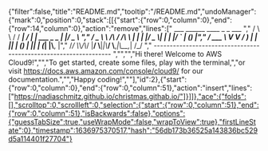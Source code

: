 {"filter":false,"title":"README.md","tooltip":"/README.md","undoManager":{"mark":0,"position":0,"stack":[[{"start":{"row":0,"column":0},"end":{"row":14,"column":0},"action":"remove","lines":["         ___        ______     ____ _                 _  ___  ","        / \\ \\      / / ___|   / ___| | ___  _   _  __| |/ _ \\ ","       / _ \\ \\ /\\ / /\\___ \\  | |   | |/ _ \\| | | |/ _` | (_) |","      / ___ \\ V  V /  ___) | | |___| | (_) | |_| | (_| |\\__, |","     /_/   \\_\\_/\\_/  |____/   \\____|_|\\___/ \\__,_|\\__,_|  /_/ "," ----------------------------------------------------------------- ","","","Hi there! Welcome to AWS Cloud9!","","To get started, create some files, play with the terminal,","or visit https://docs.aws.amazon.com/console/cloud9/ for our documentation.","","Happy coding!",""],"id":2},{"start":{"row":0,"column":0},"end":{"row":0,"column":51},"action":"insert","lines":["https://nadiaschmitz.github.io/christmas.githab.io/"]}]]},"ace":{"folds":[],"scrolltop":0,"scrollleft":0,"selection":{"start":{"row":0,"column":51},"end":{"row":0,"column":51},"isBackwards":false},"options":{"guessTabSize":true,"useWrapMode":false,"wrapToView":true},"firstLineState":0},"timestamp":1636975370517,"hash":"56db173b36525a143836bc529d5a114401f27704"}